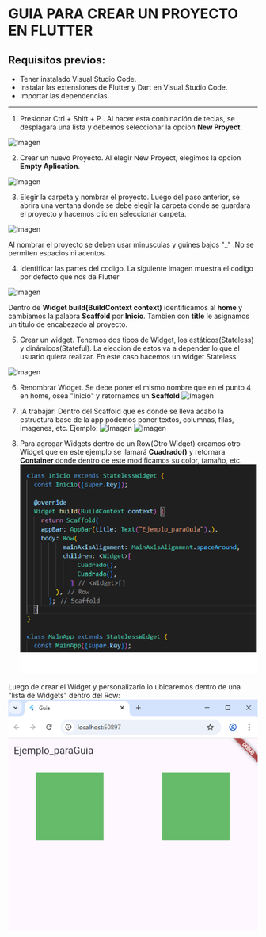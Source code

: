 # GUIA PARA CREAR UN PROYECTO EN FLUTTER
## Requisitos previos:
- Tener instalado Visual Studio Code.
- Instalar las extensiones de Flutter y Dart en Visual Studio Code.
- Importar las dependencias.

---
1. Presionar Ctrl + Shift + P .
Al hacer esta conbinación de teclas, se desplagara una lista y debemos seleccionar la opcion **New Proyect**.

![Imagen](Imagenes/01%20Nuevo%20Ctrl%20Shift%20P.jpg)


2. Crear un nuevo Proyecto.
Al elegir New Proyect, elegimos la opcion **Empty Aplication**.

![Imagen](Imagenes/02%20Empty%20Application.jpg)

3. Elegir la carpeta y nombrar el proyecto.
Luego del paso anterior, se abrira una ventana donde se debe elegir la carpeta donde se guardara el proyecto y hacemos clic en seleccionar carpeta.

![Imagen](https://github.com/Agustina199808/desarrollo_app/blob/alumnos/03%20Row%20y%20Column/Guia/Grupo%2003/Imagenes/03%20Seleccionar%20carpeta.jpg)

Al nombrar el proyecto se deben usar minusculas y guines bajos "_" .No se permiten espacios ni acentos.

4. Identificar las partes del codigo.
La siguiente imagen muestra el codigo por defecto que nos da Flutter

![Imagen](https://github.com/Agustina199808/desarrollo_app/blob/alumnos/03%20Row%20y%20Column/Guia/Grupo%2003/Imagenes/05%20titulo.png)

Dentro de **Widget build(BuildContext context)** identificamos al **home** y cambiamos la palabra **Scaffold** por **Inicio**. Tambien con **title** le asignamos un titulo de encabezado al proyecto.

5. Crear un widget.
Tenemos dos tipos de Widget, los estáticos(Stateless) y dinámicos(Stateful). La eleccion de estos va a depender lo que el usuario quiera realizar.
En este caso hacemos un widget Stateless

![Imagen](https://github.com/Agustina199808/desarrollo_app/blob/alumnos/03%20Row%20y%20Column/Guia/Grupo%2003/Imagenes/06%20Crear%20Widget.png)

6. Renombrar Widget.
Se debe poner el mismo nombre que en el punto 4 en home, osea "Inicio" y retornamos un **Scaffold**
![Imagen](Imagenes/07%20Crear%20Widget.png)

7. ¡A trabajar!
Dentro del Scaffold que es donde se lleva  acabo la estructura base de la app podemos poner textos, columnas, filas, imagenes, etc.
Ejemplo:
![Imagen](https://github.com/Agustina199808/desarrollo_app/blob/alumnos/03%20Row%20y%20Column/Guia/Grupo%2003/Imagenes/08%20Ejemplo.png)
![Imagen](Imagenes/09%20Ejemplo.png)

8. Para agregar Widgets dentro de un Row(Otro Widget) creamos otro Widget que en este ejemplo se llamará **Cuadrado()** y retornara **Container** donde dentro de este modificamos su color, tamaño, etc.
![Imagen](Imagenes/10%20Cuadrado.png)

Luego de crear el Widget y personalizarlo lo ubicaremos dentro de una "lista de Widgets" dentro del Row:
![Imagen](Imagenes/11%20Cuadrado.png)